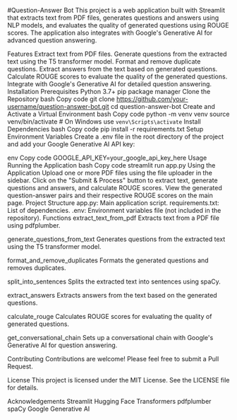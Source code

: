 #Question-Answer Bot
This project is a web application built with Streamlit that extracts text from PDF files, generates questions and answers using NLP models, and evaluates the quality of generated questions using ROUGE scores. The application also integrates with Google's Generative AI for advanced question answering.

Features
Extract text from PDF files.
Generate questions from the extracted text using the T5 transformer model.
Format and remove duplicate questions.
Extract answers from the text based on generated questions.
Calculate ROUGE scores to evaluate the quality of the generated questions.
Integrate with Google's Generative AI for detailed question answering.
Installation
Prerequisites
Python 3.7+
pip package manager
Clone the Repository
bash
Copy code
git clone https://github.com/your-username/question-answer-bot.git
cd question-answer-bot
Create and Activate a Virtual Environment
bash
Copy code
python -m venv venv
source venv/bin/activate  # On Windows use `venv\Scripts\activate`
Install Dependencies
bash
Copy code
pip install -r requirements.txt
Setup Environment Variables
Create a .env file in the root directory of the project and add your Google Generative AI API key:

env
Copy code
GOOGLE_API_KEY=your_google_api_key_here
Usage
Running the Application
bash
Copy code
streamlit run app.py
Using the Application
Upload one or more PDF files using the file uploader in the sidebar.
Click on the "Submit & Process" button to extract text, generate questions and answers, and calculate ROUGE scores.
View the generated question-answer pairs and their respective ROUGE scores on the main page.
Project Structure
app.py: Main application script.
requirements.txt: List of dependencies.
.env: Environment variables file (not included in the repository).
Functions
extract_text_from_pdf
Extracts text from a PDF file using pdfplumber.

generate_questions_from_text
Generates questions from the extracted text using the T5 transformer model.

format_and_remove_duplicates
Formats the generated questions and removes duplicates.

split_into_sentences
Splits the extracted text into sentences using spaCy.

extract_answers
Extracts answers from the text based on the generated questions.

calculate_rouge
Calculates ROUGE scores for evaluating the quality of generated questions.

get_conversational_chain
Sets up a conversational chain with Google's Generative AI for question answering.

Contributing
Contributions are welcome! Please feel free to submit a Pull Request.

License
This project is licensed under the MIT License. See the LICENSE file for details.

Acknowledgements
Streamlit
Hugging Face Transformers
pdfplumber
spaCy
Google Generative AI
